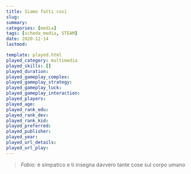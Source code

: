 ```yaml
---
title: Siamo fatti così
slug: 
summary: 
categories: [media]
tags: [scheda_media, STEAM]
date: 2020-12-14
lastmod: 

template: played.html
played_category: multimedia
played_skills: []
played_duration: 
played_gameplay_complex: 
played_gameplay_strategy: 
played_gameplay_luck: 
played_gameplay_interaction: 
played_players: 
played_age: 
played_rank_edu: 
played_rank_dev: 
played_rank_kid: 
played_preferred: 
played_publisher: 
played_year: 
played_url_details: 
played_url_play: 
---
```


> *Fabio:*
> è simpatico e ti insegna davvero tante cose sul corpo umano



